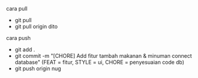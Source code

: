 cara pull
- git pull
- git pull origin dito

cara push
- git add .
- git commit -m "[CHORE] Add fitur tambah makanan & minuman connect database" (FEAT = fitur, STYLE = ui, CHORE = penyesuaian code db)
- git push origin nug